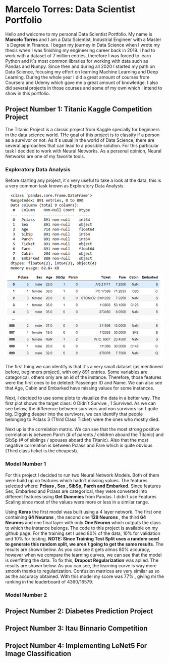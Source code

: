 # Marcelo Torres: Data Scientist Portfolio
Hello and welcome to my personal Data Scientist Portfolio. My name is **Marcelo Torres** and I am a Data Scientist, Industrial Engineer with a Master´s Degree in Finance. I began my journey in Data Science when I wrote my thesis when I was finishing my engineering career back in 2019. I had to work with a dataset of 7 million entries, therefore I was forced to learn Python and it´s most common libraries for working with data such as Pandas and Numpy. Since then and during all 2020 I started my path on Data Science, focusing my effort on learning Machine Learning and Deep Learning. During the whole year I did a great amount of courses from Coursera and Udemy which gave me a great amount of knowledge. I also did several projects in those courses and some of my own which I intend to show in this portfolio.
## Project Number 1: Titanic Kaggle Competition Project
The Titanic Project is a classic project from Kaggle specially for beginners in the data science world. THe goal of this project is to classify if a person as a survivor or not. As it´s usual in the world of Data Science, there are several approaches that can lead to a possible solution. For this particular task I decided to work with Neural Networks. As a personal opinion, Neural Networks are one of my favorite tools.  

### Exploratory Data Analysis
Before starting any project, it´s very useful to take a look at the data, this is a very common task known as Exploratory Data Analysis.  

![](/images/Describe.PNG)        ![](/images/DfTitanic.PNG)  

The first thing we can identify is that it´s a very small dataset (as mentioned before, beginners project), with only 891 entries. Some variables are categorical, others only are an id of the instance. Therefore, those features were the first ones to be deleted: Passenger ID and Name. We can also see that Age, Cabin and Embarked have missing values for some instances.

Next, I decided to use some plots to visualize the data in a better way. The first plot shows the target class: 0 Didn´t Survive , 1 Survived. As we can see below, the difference between survivors and non survivors isn´t quite big. Digging deeper into the survivors, we can identify that people belonging to Pclass 3 (Third Class Ticket) were the ones who mostly died.

Next up is the correlation matrix. We can see that the most strong positive correlation is between Parch (# of parents / children aboard the Titanic) and SibSp (# of siblings / spouses aboard the Titanic). Also that the most negative correlation is between Pclass and Fare which is quite obvious (Third class ticket is the cheapest).

### Model Number 1

For this project I decided to run two Neural Network Models. Both of them were build up on features which hadn´t missing values. The features selected where: **Pclass , Sex , SibSp, Parch and Embarked.** Since features Sex, Embarked and Pclass are categorical, they were converted into different features using **Get Dummies** from Pandas. I didn´t use Features Scaling since most of the values were more or less in a similar range.  

Using **Keras** the first model was built using a 4 layer network. The first one containing **64 Neurons** , the second one **128 Neurons** , the third **64 Neurons** and one final layer with only **One Neuron** which outputs the class to which the instance belongs. The code to this project is available on my github page. For the training set I used 80% of the data, 10% for validation and 10% for testing. **NOTE: Since Training Test Split uses a random seed to generate this random split, we aren´t going to get the same results**. The results are shown below. As you can see it gets almos 80% accuracy, however when we compare the learning curves, we can see that the model is overfitting the data. To fix this, **Dropout Regularization** was aplied. The results are shown below. As you can see, the learning curve is way more smooth thanks to regularization. Confusion matrices are very similar as so as the accuracy obtained. With this model my score was 77% , giving mi the ranking in the leaderboard of 4360/16579. 

### Model Number 2

## Project Number 2: Diabetes Prediction Project
## Project Number 3: Itau Binnario Competition 
## Project Number 4: Implementing LeNet5 For Image Classification
